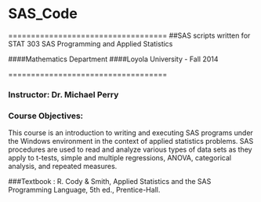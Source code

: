 # SAS_Code
===================================
##SAS scripts written for STAT 303 SAS Programming and Applied Statistics

####Mathematics Department
####Loyola University - Fall 2014

===================================
### Instructor: Dr. Michael Perry

### Course Objectives:

This course is an introduction to writing and executing SAS programs under the Windows environment in the context of applied statistics problems. SAS procedures are used to read and analyze various types of data sets as they apply to t-tests, simple and multiple regressions, ANOVA, categorical analysis, and repeated measures.

###Textbook :
R. Cody & Smith, Applied Statistics and the SAS Programming Language, 5th ed., Prentice-Hall.

